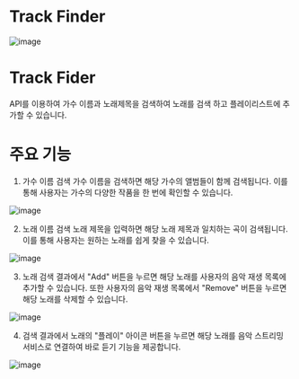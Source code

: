 # Track Finder

![image](https://github.com/Hyunjin07/MusicStreaming/assets/111410288/0ff65eb8-0083-414d-a426-cfe3c5493180)

# Track Fider
API를 이용하여 가수 이름과 노래제목을 검색하여 노래를 검색 하고 플레이리스트에 추가할 수 있습니다.

# 주요 기능
1. 가수 이름 검색
가수 이름을 검색하면 해당 가수의 앨범들이 함께 검색됩니다. 이를 통해 사용자는 가수의 다양한 작품을 한 번에 확인할 수 있습니다. 

![image](https://github.com/Hyunjin07/MusicStreaming/assets/111410288/17a78038-91fc-4d7f-941d-88e7fa511257)

2. 노래 이름 검색
노래 제목을 입력하면 해당 노래 제목과 일치하는 곡이 검색됩니다. 이를 통해 사용자는 원하는 노래를 쉽게 찾을 수 있습니다. 

![image](https://github.com/Hyunjin07/MusicStreaming/assets/111410288/355288b2-e557-4afe-8ec8-294796dfbc9a)

3. 노래 검색 결과에서 "Add" 버튼을 누르면 해당 노래를 사용자의 음악 재생 목록에 추가할 수 있습니다. 또한 사용자의 음악 재생 목록에서 "Remove" 버튼을 누르면 해당 노래를 삭제할 수 있습니다.

![image](https://github.com/Hyunjin07/MusicStreaming/assets/111410288/a1f9cc02-3dff-4cc2-a08f-dcb3bc6279ef)

4. 검색 결과에서 노래의 "플레이" 아이콘 버튼을 누르면 해당 노래를 음악 스트리밍 서비스로 연결하여 바로 듣기 기능을 제공합니다.

![image](https://github.com/Hyunjin07/MusicStreaming/assets/111410288/af8f5964-f094-4bf5-8ff7-c1549ea492c6)

